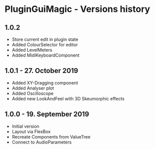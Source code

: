 PluginGuiMagic - Versions history
================================

1.0.2
-----

- Store current edit in plugin state
- Added ColourSelector for editor
- Added LevelMeters
- Added MidiKeyboardComponent


1.0.1 - 27. October 2019
------------------------

- Added XY-Dragging component
- Added Analyser plot
- Added Oscilloscope
- Added new LookAndFeel with 3D Skeumorphic effects


1.0.0 - 19. September 2019
--------------------------

- Initial version
- Layout via FlexBox
- Recreate Components from ValueTree
- Connect to AudioParameters
